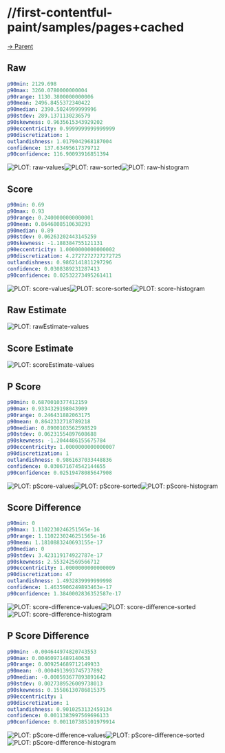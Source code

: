 
# //first-contentful-paint/samples/pages+cached

[→ Parent](../..)


## Raw


```yaml
p90min: 2129.698
p90max: 3260.0780000000004
p90range: 1130.3800000000006
p90mean: 2496.8455372340422
p90median: 2390.5024999999996
p90stdev: 289.1371130236579
p90skewness: 0.9635615343929202
p90eccentricity: 0.9999999999999999
p90discretization: 1
outlandishness: 1.0179042968187004
confidence: 137.63495617379712
p90confidence: 116.90093916851394

```

![PLOT: raw-values](./raw/values.svg)![PLOT: raw-sorted](./raw/sorted.svg)![PLOT: raw-histogram](./raw/histogram.svg)
## Score


```yaml
p90min: 0.69
p90max: 0.93
p90range: 0.2400000000000001
p90mean: 0.8646808510638293
p90median: 0.89
p90stdev: 0.06263202443145259
p90skewness: -1.188384755121131
p90eccentricity: 1.0000000000000002
p90discretization: 4.2727272727272725
outlandishness: 0.9862141811297296
confidence: 0.0308389231287413
p90confidence: 0.02532273495261411

```

![PLOT: score-values](./score/values.svg)![PLOT: score-sorted](./score/sorted.svg)![PLOT: score-histogram](./score/histogram.svg)
## Raw Estimate

![PLOT: rawEstimate-values](./rawEstimate/values.svg)
## Score Estimate

![PLOT: scoreEstimate-values](./scoreEstimate/values.svg)
## P Score


```yaml
p90min: 0.6870010377412159
p90max: 0.9334329198043909
p90range: 0.246431882063175
p90mean: 0.8642332718789218
p90median: 0.8900103562598529
p90stdev: 0.06231554897608688
p90skewness: -1.2044486155675784
p90eccentricity: 1.0000000000000007
p90discretization: 1
outlandishness: 0.9861637033448836
confidence: 0.030671674542144655
p90confidence: 0.02519478085647908

```

![PLOT: pScore-values](./pScore/values.svg)![PLOT: pScore-sorted](./pScore/sorted.svg)![PLOT: pScore-histogram](./pScore/histogram.svg)
## Score Difference


```yaml
p90min: 0
p90max: 1.1102230246251565e-16
p90range: 1.1102230246251565e-16
p90mean: 1.1810883240693155e-17
p90median: 0
p90stdev: 3.423119174922787e-17
p90skewness: 2.553242569566712
p90eccentricity: 1.0000000000000009
p90discretization: 47
outlandishness: 1.4932839999999998
confidence: 1.4635906249893463e-17
p90confidence: 1.3840002836352587e-17

```

![PLOT: score-difference-values](./score-difference/values.svg)![PLOT: score-difference-sorted](./score-difference/sorted.svg)![PLOT: score-difference-histogram](./score-difference/histogram.svg)
## P Score Difference


```yaml
p90min: -0.004644974820743553
p90max: 0.00460971489140638
p90range: 0.009254689712149933
p90mean: -0.0004913993745737892
p90median: -0.000593677893891642
p90stdev: 0.0027389526009738013
p90skewness: 0.15586130786815375
p90eccentricity: 1
p90discretization: 1
outlandishness: 0.9010253132459134
confidence: 0.0011383997569696133
p90confidence: 0.001107385101979914

```

![PLOT: pScore-difference-values](./pScore-difference/values.svg)![PLOT: pScore-difference-sorted](./pScore-difference/sorted.svg)![PLOT: pScore-difference-histogram](./pScore-difference/histogram.svg)